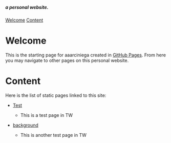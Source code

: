 ##### a personal website.
[Welcome](#Welcome)
[Content](#Content)
# Welcome
This is the starting page for aaarciniega created in [GitHub Pages](https://pages.github.com/). From here you may navigate to other pages on this personal website. 
# Content
Here is the list of static pages linked to this site:


- [Test](Test.html)
  - This is a test page in TW

- [background](background.html)
  - This is another test page in TW

